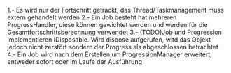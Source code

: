 ﻿1.- Es wird nur der Fortschritt getrackt, das Thread/Taskmanagement muss extern gehandelt werden
2.- Ein Job besteht hat mehreren ProgressHandler, diese können gewichtet werden und werden für die Gesamtfortschrittsberechnung verwendet
3.- (TODO)Job und Progression implementieren IDisposable. Wird dispose aufgerufen, witd das Objekt jedoch nicht zerstört sondern der Progress als abgeschlossen betrachtet
4.- Ein Job wird nach dem Erstellen um ProgressionManager erweitert, entweder sofort oder im Laufe der Ausführung